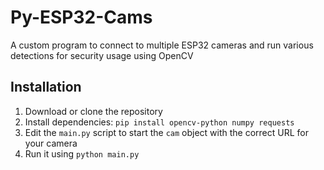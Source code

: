 # Py-ESP32-Cams

A custom program to connect to multiple ESP32 cameras and run various detections for security usage using OpenCV

## Installation

1. Download or clone the repository
2. Install dependencies: `pip install opencv-python numpy requests`
3. Edit the `main.py` script to start the `cam` object with the correct URL for your camera
4. Run it using `python main.py`
